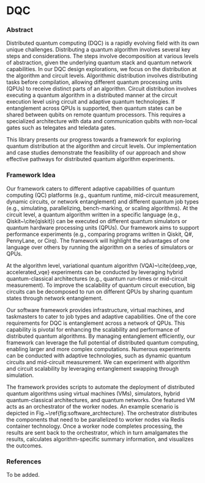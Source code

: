 # DQC

### Abstract

Distributed quantum computing (DQC) is a rapidly evolving field with its own unique challenges. Distributing a quantum algorithm involves several key steps and considerations. The steps involve decomposition at various levels of abstraction, given the underlying quantum stack and quantum network capabilities. In our DQC design explorations, we focus on the distribution at the algorithm and circuit levels. 
Algorithmic distribution involves distributing tasks before compilation, allowing different quantum processing units (QPUs) to receive distinct parts of an algorithm. 
Circuit distribution involves executing a quantum algorithm in a distributed manner at the circuit execution level using circuit and adaptive quantum technologies. If entanglement across QPUs is supported, then quantum states can be shared between qubits on remote quantum processors. This requires a specialized architecture with data and communication qubits with non-local gates such as telegates and teledata gates.

This library presents our progress towards a framework for exploring quantum distribution at the algorithm and circuit levels. Our implementation and case studies demonstrate the feasibility of our approach and show effective pathways for distributed quantum algorithm experiments.

### Framework Idea

Our framework caters to different adaptive capabilities of quantum computing (QC) platforms (e.g., quantum runtime, mid-circuit measurement, dynamic circuits, or network entanglement) and different quantum job types (e.g., simulating, parallelizing, bench-marking, or scaling algorithms).
At the circuit level, a quantum algorithm written in a specific language (e.g., Qiskit~\cite{qiskit}) can be executed on different quantum simulators or quantum hardware processing units (QPUs). Our framework aims to support performance experiments (e.g., comparing programs written in Qiskit, Q#, PennyLane, or Cirq). The framework will highlight the advantages of one language over others by running the algorithm on a series of simulators or QPUs.

At the algorithm level, variational quantum algorithm (VQA)~\cite{deep_vqe, accelerated_vqe} experiments can be conducted by leveraging hybrid quantum-classical architectures (e.g., quantum run-times or mid-circuit measurement). To improve the scalability of quantum circuit execution, big circuits can be decomposed to run on different QPUs by sharing quantum states through network entanglement. 

Our software framework provides infrastructure, virtual machines, and taskmasters to cater to job types and adaptive capabilities. One of the core requirements for DQC is entanglement across a network of QPUs. This capability is pivotal for enhancing the scalability and performance of distributed quantum algorithms. By managing entanglement efficiently, our framework can leverage the full potential of distributed quantum computing, enabling larger and more complex computations. Numerous experiments can be conducted with adaptive technologies, such as dynamic quantum circuits and mid-circuit measurement. We can experiment with algorithm and circuit scalability by leveraging entanglement swapping through simulation.

The framework provides scripts to automate the deployment of distributed quantum algorithms using virtual machines (VMs), simulators, hybrid quantum-classical architectures, and quantum networks. One featured VM acts as an orchestrator of the worker nodes. An example scenario is depicted in Fig.~\ref{fig:software_archtecture}. The orchestrator distributes the components that need to be parallelized to worker nodes via Redis container technology. Once a worker node completes processing, the results are sent back to the orchestrator, which in turn amalgamates the results, calculates algorithm-specific summary information, and visualizes the outcomes.


### References
To be added. 